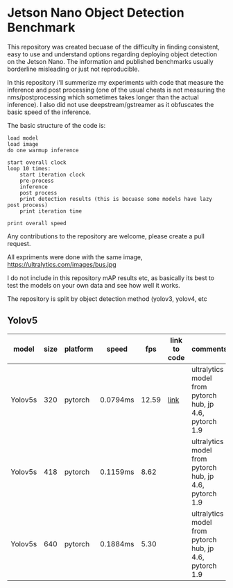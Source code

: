 # Jetson Nano Object Detection Benchmark

This repository was created becuase of the difficulty in finding consistent, easy to use and understand options regarding deploying object detection on the Jetson Nano.
The information and published benchmarks usually borderline misleading or just not reproducible.

In this repository i'll summerize my experiments with code that measure the inference and post processing 
(one of the usual cheats is not measuring the nms/postprocessing which sometimes takes longer than the actual inference). I also did not use deepstream/gstreamer as it 
obfuscates the basic speed of the inference. 

The basic structure of the code is:

```
load model
load image
do one warmup inference

start overall clock
loop 10 times:
    start iteration clock
    pre-process
    inference
    post process
    print detection results (this is becuase some models have lazy post process)
    print iteration time

print overall speed
```

Any contributions to the repository are welcome, please create a pull request.

All expriments were done with the same image, https://ultralytics.com/images/bus.jpg

I do not include in this repository mAP results etc, as basically its best to test the models on your own data and see how well it works.

The repository is split by object detection method (yolov3, yolov4, etc 

## Yolov5

| model | size |platform | speed | fps | link to code | comments |
| --- | --- | --- | --- | --- | --- | --- |
| Yolov5s | 320 | pytorch | 0.0794ms | 12.59 | [link](https://github.com/mosheliv/jetson-nano-object-detection-benchmark/blob/ca13d977c15583cd7f37b55cae8d52edabfaa3f7/yolov5/pytorch_hub.py) | ultralytics model from pytorch hub, jp 4.6, pytorch 1.9 | 
| Yolov5s | 418 | pytorch | 0.1159ms | 8.62 | | ultralytics model from pytorch hub, jp 4.6, pytorch 1.9 |
| Yolov5s | 640 | pytorch | 0.1884ms | 5.30 | | ultralytics model from pytorch hub, jp 4.6, pytorch 1.9 |
